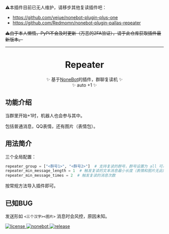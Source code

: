 ⚠本插件目前已无人维护，请移步其他复读插件吧：

- https://github.com/yejue/nonebot-plugin-plus-one
- https://github.com/Redmomn/nonebot-plugin-pallas-repeater

~~⚠由于本人懒惰，PyPi不会及时更新（万恶的2FA验证），请于此仓库获取插件最新版本。~~

---

<div align="center">

  # Repeater
  ✨ 基于[NoneBot](https://github.com/nonebot/nonebot2)的插件，群聊复读机 ✨
  </br>
  ✨ auto +1 ✨
</div>

## 功能介绍

当群里开始+1时，机器人也会参与其中。

包括普通消息，QQ表情，还有图片（表情包）。

## 用法简介

三个全局配置：

```python
repeater_group = ["<群号1>", "<群号2>"]  # 支持复读的群号，群号设置为 all 可以默认所有群聊开启
repeater_min_message_length = 1  # 触发复读的文本消息最小长度（表情和图片无此限制）
repeater_min_message_times = 2  # 触发复读的消息次数
```

按常规方法导入插件即可。

## 已知BUG

发送形如 `<三个汉字><图片>` 消息时会风控，原因未知。

<a href="https://github.com/Utmost-Happiness-Planet/uhpstatus/blob/main/LICENSE">
    <img src="https://img.shields.io/badge/license-GPL%20v3.0-orange" alt="license">
  </a>
  
  <a href="https://github.com/nonebot/nonebot2">
    <img src="https://img.shields.io/badge/nonebot-v2-red" alt="nonebot">
  </a> 
  
  <a href="">
    <img src="https://img.shields.io/badge/release-v3.0-blueviolet" alt="release">
</a>
